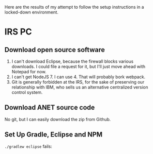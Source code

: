 Here are the results of my attempt to follow the setup instructions in a locked-down environment.

# IRS PC
## Download open source software
1. I can't download Eclipse, because the firewall blocks various downloads. I could file a request for it, but I'll just move ahead with Notepad for now.
1. I can't get NodeJS 7. I can use 4. That will probably bork webpack.
1. Git is generally forbidden at the IRS, for the sake of preserving our relationship with IBM, who sells us an alternative centralized version control system.

## Download ANET source code
No git, but I can easily download the zip from Github.

## Set Up Gradle, Eclipse and NPM
`./gradlew eclipse` fails:
